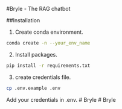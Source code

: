 #Bryle - The RAG chatbot

##Installation

1. Create conda environment.
```bash
conda create -n --your_env_name
```

2. Install packages. 
```bash
pip install -r requirements.txt
```

3. create credentials file.
```bash
cp .env.example .env
```
Add your credentials in .env. #   B r y l e 
 
 #   B r y l e 
 
 
